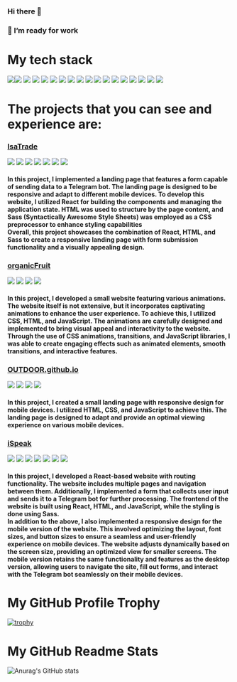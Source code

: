 ### Hi there 👋
### 🔭 I’m ready for work</h2>


<h1>My tech stack</h1>

<img src="https://img.shields.io/badge/html5-333?style=for-the-badge&logo=html5&logoColor=#F05032" /><img src="https://img.shields.io/badge/css3-333?style=for-the-badge&logo=css3&logoColor=blue" />
<img src="https://img.shields.io/badge/sass-333?style=for-the-badge&logo=sass&logoColor=#F43059" />
<img src="https://img.shields.io/badge/bootstrap-333?style=for-the-badge&logo=bootstrap&logoColor=#F43059" />
<img src="https://img.shields.io/badge/javascript-333?style=for-the-badge&logo=javascript&logoColor=#F43059" />
<img src="https://img.shields.io/badge/git-333?style=for-the-badge&logo=git&logoColor=#F43059" />
<img src="https://img.shields.io/badge/github-333?style=for-the-badge&logo=github&logoColor=#F43059" />
<img src="https://img.shields.io/badge/react-333?style=for-the-badge&logo=react&logoColor=#61DAFB" />
<img src="https://img.shields.io/badge/redux-333?style=for-the-badge&logo=redux&logoColor=purple" />
<img src="https://img.shields.io/badge/router-333?style=for-the-badge&logo=reactrouter&logoColor=#CA4245" />
<img src="https://img.shields.io/badge/figma-333?style=for-the-badge&logo=figma&logoColor=#F24E1E" />
<img src="https://img.shields.io/badge/photoshop-333?style=for-the-badge&logo=adobephotoshop&logoColor=#31A8FF" />
<img src="https://img.shields.io/badge/vs code-333?style=for-the-badge&logo=visualstudiocode&logoColor=blue" />
<img src="https://img.shields.io/badge/csharp-333?style=for-the-badge&logo=csharp&logoColor=green" />
<img src="https://img.shields.io/badge/npm-333?style=for-the-badge&logo=npm&logoColor=#CB3837" />
<img src="https://img.shields.io/badge/webpack-333?style=for-the-badge&logo=webpack&logoColor=#8DD6F9" />
<img src="https://img.shields.io/badge/vite-333?style=for-the-badge&logo=vite&logoColor=#646CFF" />
<img src="https://img.shields.io/badge/yarn-333?style=for-the-badge&logo=yarn&logoColor=#2C8EBB" />


<h1>The projects that you can see and experience are:</h1>

<div>
<h3><a color="black" href="https://vlad-burthev.github.io/isaTrade/">IsaTrade</a></h3>
<img src="https://img.shields.io/badge/react-333?style=for-the-badge&logo=react&logoColor=#61DAFB" />
<img src="https://img.shields.io/badge/sass-333?style=for-the-badge&logo=sass&logoColor=#F43059" />
  <img src="https://img.shields.io/badge/javascript-333?style=for-the-badge&logo=javascript&logoColor=#F7DF1E" />
    <img src="https://img.shields.io/badge/git-333?style=for-the-badge&logo=git&logoColor=#F05032" />
      <img src="https://img.shields.io/badge/html5-333?style=for-the-badge&logo=html5&logoColor=#F05032" />
  <img src="https://img.shields.io/badge/webpack-333?style=for-the-badge&logo=webpack&logoColor=#8DD6F9" />
  <img src="https://img.shields.io/badge/router-333?style=for-the-badge&logo=reactrouter&logoColor=#CA4245" />
  <h4>In this project, I implemented a landing page that features a form capable of sending data to a Telegram bot. The landing page is designed to be responsive and adapt to different mobile devices. To develop this website, I utilized React for building the components and managing the application state. HTML was used to structure by the page content, and Sass (Syntactically Awesome Style Sheets) was employed as a CSS preprocessor to enhance styling capabilities
    <br/>
Overall, this project showcases the combination of React, HTML, and Sass to create a responsive landing page with form submission functionality and a visually appealing design.
  </h4>
</div>

<div>
<h3><a color="black" href="https://vlad-burthev.github.io/organicFruit/">organicFruit</a></h3>
<img src="https://img.shields.io/badge/css3-333?style=for-the-badge&logo=css3&logoColor=blue" />
    <img src="https://img.shields.io/badge/javascript-333?style=for-the-badge&logo=javascript&logoColor=#F7DF1E" />
     <img src="https://img.shields.io/badge/git-333?style=for-the-badge&logo=git&logoColor=#F05032" />
      <img src="https://img.shields.io/badge/html5-333?style=for-the-badge&logo=html5&logoColor=#F05032" />
  
  <h4>
  In this project, I developed a small website featuring various animations. The website itself is not extensive, but it incorporates captivating animations to enhance the user experience. To achieve this, I utilized CSS, HTML, and JavaScript. The animations are carefully designed and implemented to bring visual appeal and interactivity to the website. Through the use of CSS animations, transitions, and JavaScript libraries, I was able to create engaging effects such as animated elements, smooth transitions, and interactive features.
  </h4>
  
</div>

<div>
<h3><a color="black" href="https://vlad-burthev.github.io/OUTDOOR.github.io/">OUTDOOR.github.io</a></h3>
<img src="https://img.shields.io/badge/css3-333?style=for-the-badge&logo=css3&logoColor=blue" />
    <img src="https://img.shields.io/badge/javascript-333?style=for-the-badge&logo=javascript&logoColor=#F7DF1E" />
     <img src="https://img.shields.io/badge/git-333?style=for-the-badge&logo=git&logoColor=#F05032" />
      <img src="https://img.shields.io/badge/html5-333?style=for-the-badge&logo=html5&logoColor=#F05032" />
  
  <h4>In this project, I created a small landing page with responsive design for mobile devices. I utilized HTML, CSS, and JavaScript to achieve this. The landing page is designed to adapt and provide an optimal viewing experience on various mobile devices. 
  </h4>
</div>

<div>
<h3><a color="black" href="https://vlad-burthev.github.io/ispeak">iSpeak</a></h3>
<img src="https://img.shields.io/badge/react-333?style=for-the-badge&logo=react&logoColor=#61DAFB" />
<img src="https://img.shields.io/badge/sass-333?style=for-the-badge&logo=sass&logoColor=#F43059" />
  <img src="https://img.shields.io/badge/javascript-333?style=for-the-badge&logo=javascript&logoColor=#F7DF1E" />
    <img src="https://img.shields.io/badge/git-333?style=for-the-badge&logo=git&logoColor=#F05032" />
      <img src="https://img.shields.io/badge/html5-333?style=for-the-badge&logo=html5&logoColor=#F05032" />
  <img src="https://img.shields.io/badge/webpack-333?style=for-the-badge&logo=webpack&logoColor=#8DD6F9" />
  <img src="https://img.shields.io/badge/router-333?style=for-the-badge&logo=reactrouter&logoColor=#CA4245" />
  <h4>In this project, I developed a React-based website with routing functionality. The website includes multiple pages and navigation between them. Additionally, I implemented a form that collects user input and sends it to a Telegram bot for further processing. The frontend of the website is built using React, HTML, and JavaScript, while the styling is done using Sass. <br/>
  In addition to the above, I also implemented a responsive design for the mobile version of the website. This involved optimizing the layout, font sizes, and button sizes to ensure a seamless and user-friendly experience on mobile devices. The website adjusts dynamically based on the screen size, providing an optimized view for smaller screens. The mobile version retains the same functionality and features as the desktop version, allowing users to navigate the site, fill out forms, and interact with the Telegram bot seamlessly on their mobile devices.
  </h4>
</div>

<h1>My GitHub Profile Trophy</h1>


[![trophy](https://github-profile-trophy.vercel.app/?username=vlad-burthev&theme=onedark)](https://github.com/ryo-ma/github-profile-trophy)

<h1>My GitHub Readme Stats</h1>

![Anurag's GitHub stats](https://github-readme-stats.vercel.app/api?username=vlad-burthev&show_icons=true&theme=tokyonight)


<!--
**vlad-burthev/vlad-burthev** is a ✨ _special_ ✨ repository because its `README.md` (this file) appears on your GitHub profile.


- 🔭 I’m currently working on ...
- 🌱 I’m currently learning ...
- 👯 I’m looking to collaborate on ...
- 🤔 I’m looking for help with ...
- 💬 Ask me about ...
- 📫 How to reach me: ...
- 😄 Pronouns: ...
- ⚡ Fun fact: ...
-->
